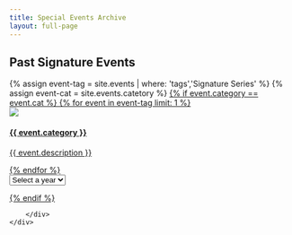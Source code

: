 ```yaml
---
title: Special Events Archive
layout: full-page
---
```

<section class="grid-centered">
    <div class="grid-container large">
    <h2>Past Signature Events</h2>
        <div class="generic-card-list">
        {% assign event-tag = site.events | where: 'tags','Signature Series' %}
        {% assign event-cat = site.events.catetory %}
            <a class="generic-card" href="javascript:void(0)" aria-label="">
                 {% if event.category == event.cat %}
                 {% for event in event-tag limit: 1 %}
                    <div class="image">
                    <img src="{{ site.baseurl }}{{ event.billboard.image }}" />
                    </div>
                    <div class="card-text">
                    <h4 class="underline">{{ event.category }}</h4>
                    <p>{{ event.description }}</p>
                    {% endfor %}
                    <form action="#" class="cell large-12 yeardropdown">
                    <select>
                    <option>Select a year</option>
                    <option>2015</option>
                    </select>
                    </form>
                    </div>
                    {% endif %}
                    </a>
            
        </div>
    </div>
</section>
